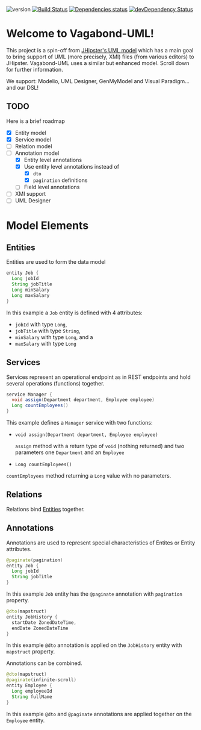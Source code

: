 ![version](https://badge.fury.io/js/vagabond-uml.svg)
[![Build Status](https://travis-ci.org/hakandilek/vagabond-uml.svg?branch=master)](https://travis-ci.org/hakandilek/vagabond-uml) 
[![Dependencies status](https://david-dm.org/hakandilek/vagabond-uml.svg)](https://david-dm.org/hakandilek/vagabond-uml)
[![devDependency Status](https://david-dm.org/jhipster/jhipster-uml/dev-status.svg)](https://david-dm.org/jhipster/jhipster-uml#info=devDependencies)

# Welcome to Vagabond-UML!

This project is a spin-off from [JHipster's UML model](https://jhipster.github.io/jhipster-uml/) which has a main goal to bring support of UML (more precisely, XMI) files (from various editors) to JHipster. Vagabond-UML uses a similar but enhanced model. Scroll down for further information.

We support: Modelio, UML Designer, GenMyModel and Visual Paradigm... and our DSL!

## TODO
  Here is a brief roadmap
  
  - [x] Entity model
  - [x] Service model
  - [ ] Relation model
  - [ ] Annotation model
    - [x] Entity level annotations
    - [x] Use entity level annotations instead of 
      - [x] `dto` 
      - [x] `pagination` definitions
    - [ ] Field level annotations
  - [ ] XMI support
  - [ ] UML Designer
    
# Model Elements

## Entities

Entities are used to form the data model

```java
entity Job {
  Long jobId
  String jobTitle
  Long minSalary 
  Long maxSalary
}
```
In this example a `Job` entity is defined with 4 attributes:
 - `jobId` with type `Long`,
 - `jobTitle` with type `String`,
 - `minSalary` with type `Long`, and a
 - `maxSalary` with type `Long`

## Services

Services represent an operational endpoint as in REST endpoints and hold several 
operations (functions) together.

```java
service Manager {
  void assign(Department department, Employee employee)
  Long countEmployees()
} 
```
This example defines a `Manager` service with two functions:

 - `void assign(Department department, Employee employee)`
   
   `assign` method with a return type of `void` (nothing returned) and 
   two parameters one `Department` and an `Employee`
   
 - `Long countEmployees()`
  
  `countEmployees` method returning a `Long` value with no parameters.
   

## Relations

Relations bind [Entities](#Entities) together.

## Annotations

Annotations are used to represent special characteristics of Entites or Entity attributes.

```java
@paginate(pagination)
entity Job {
  Long jobId
  String jobTitle
}
```
In this example `Job` entity has the `@paginate` annotation with `pagination` property.

```java
@dto(mapstruct)
entity JobHistory {
  startDate ZonedDateTime,
  endDate ZonedDateTime
}
```
In this example `@dto` annotation is applied on the `JobHistory` entity with `mapstruct` 
property.

Annotations can be combined.

```java
@dto(mapstruct)
@paginate(infinite-scroll)
entity Employee {
  Long employeeId 
  String fullName
}
```
In this example `@dto` and `@paginate` annotations are applied together on the 
`Employee` entity.
 
<!--
For more information, visit our [Wiki page](https://getvagabond.github.io/vagabond-uml/) in JHipster's wiki.
-->
